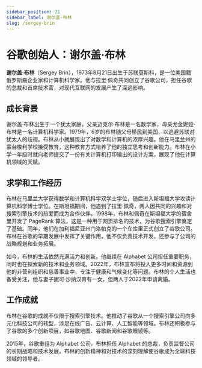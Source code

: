 ```yaml
---
sidebar_position: 21
sidebar_label: 谢尔盖·布林
slug: /sergey-brin
---
```


# 谷歌创始人：谢尔盖·布林

**谢尔盖·布林**（Sergey Brin），1973年8月21日出生于苏联莫斯科，是一位美国籍俄罗斯裔企业家和计算机科学家。他与拉里·佩奇共同创立了谷歌公司，担任谷歌的总裁和首席技术官，对现代互联网的发展产生了深远影响。

## 成长背景

谢尔盖·布林出生于一个犹太家庭，父亲迈克尔·布林是一名数学家，母亲尤金妮娅·布林是一名计算机科学家。1979年，6岁的布林随父母移民到美国，以逃避苏联对犹太人的歧视。布林从小就展现出了对数学和计算机的浓厚兴趣。他在马里兰州的蒙台梭利学校接受教育，这种教育方式培养了他的独立思考和创新能力。布林在小学一年级时就向老师提交了一份有关计算机打印输出的设计方案，展现了他在计算机领域的天赋。

## 求学和工作经历

布林在马里兰大学获得数学和计算机科学双学士学位，随后进入斯坦福大学攻读计算机科学博士学位。在斯坦福期间，他遇到了拉里·佩奇，两人因共同的兴趣和对搜索引擎技术的热爱而成为合作伙伴。1998年，布林和佩奇在斯坦福大学的宿舍里开发了 PageRank 算法，这是一种用于网页排名的技术，为谷歌搜索引擎奠定了基础。同年，他们在加利福尼亚州门洛帕克的一个车库里正式创立了谷歌公司。布林在谷歌的早期发展中发挥了关键作用，他不仅负责技术开发，还参与了公司的战略规划和业务拓展。

如今，布林的生活依然充满活力和创新。他继续在 Alphabet 公司担任重要职务，同时也在探索新的技术和业务领域。2022年，布林宣布将投入更多时间和资源到他的非营利组织和慈善事业中，专注于健康和气候变化等问题。布林的个人生活也备受关注，他与妻子妮可·沙纳汉育有一女，但两人于2022年申请离婚。

## 工作成就

布林在谷歌的成就不仅限于搜索引擎技术。他推动了谷歌从一个搜索引擎公司向多元化科技公司的转型，涉足在线广告、云计算、人工智能等领域。布林还积极参与了谷歌的多个创新项目，如谷歌地图、谷歌新闻和谷歌眼镜等。

2015年，谷歌重组为 Alphabet 公司，布林担任 Alphabet 的总裁，负责监督公司的长期战略和技术发展。布林的创新精神和对技术的深刻理解使谷歌成为全球科技领域的领导者。
